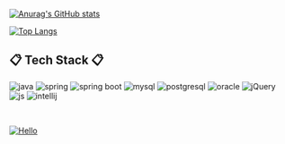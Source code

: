 [![Anurag's GitHub stats](https://github-readme-stats.vercel.app/api?username=iamwisdom97&show_icons=true&theme=gotham)](https://github.com/anuraghazra/github-readme-stats)



[![Top Langs](https://github-readme-stats.vercel.app/api/top-langs/?username=iamwisdom97&layout=compact&theme=gotham)](https://github.com/anuraghazra/github-readme-stats)  

##  :clipboard: Tech Stack :clipboard:                                          


![java](https://img.shields.io/badge/Java-ED8B00?style=for-the-badge&logo=openjdk&logoColor=white)
![spring](https://img.shields.io/badge/Spring-6DB33F?style=for-the-badge&logo=Spring&logoColor=white)
![spring boot](https://img.shields.io/badge/Springboot-6DB33F?style=for-the-badge&logo=Springboot&logoColor=white)
![mysql](https://img.shields.io/badge/mysql-4479A1?style=for-the-badge&logo=mysql&logoColor=white)
![postgresql](https://img.shields.io/badge/postgresql-2496ED?style=for-the-badge&logo=PostgreSQL&logoColor=white)
![oracle](https://img.shields.io/badge/Oracle-F80000?style=for-the-badge&logo=oracle&logoColor=black)
![jQuery](https://img.shields.io/badge/jQuery-0769AD?style=for-the-badge&logo=jquery&logoColor=white)
![js](https://img.shields.io/badge/JavaScript-F7DF1E?style=for-the-badge&logo=JavaScript&logoColor=white)
![intellij](https://img.shields.io/badge/IntelliJ-DD1265?style=for-the-badge&logo=IntelliJ%20IDEA&logoColor=white)

<br/>

[![Hello](https://hits.seeyoufarm.com/api/count/incr/badge.svg?url=https%3A%2F%2Fgithub.com%2Fiamwisdom97&count_bg=%2379C83D&title_bg=%23555555&icon=&icon_color=%23E7E7E7&title=hits&edge_flat=false)](https://hits.seeyoufarm.com)

